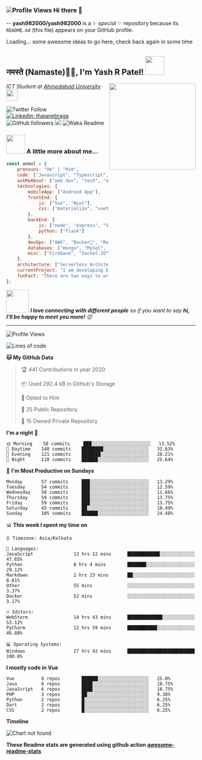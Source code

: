 ### ![Profile Views](http://hits.dwyl.com/yash982000/yash982000.svg) Hi there 👋

--
**yash982000/yash982000** is a ✨ _special_ ✨ repository because its `README.md` (this file) appears on your GitHub profile.

<!--[![HitCount](http://hits.dwyl.com/yash982000/yash982000.svg)](http://hits.dwyl.com/yash982000/yash982000)-->

Loading... some awesome ideas to go here, check back again in some time  
         
  
<!--Here are some ideas to get you started:   

<!--🔭 I’m currently working on ...
- 🌱 I’m currently learning ...
- 👯 I’m looking to collaborate on ...
- 🤔 I’m looking for help with ...
- 💬 Ask me about ...
- 📫 How to reach me: ...
- 😄 Pronouns: ...
- ⚡ Fun fact: ...
--  -->
  
    
<h2>नमस्ते (Namaste)🙏🏻, I'm Yash R Patel! <img src="https://media.giphy.com/media/12oufCB0MyZ1Go/giphy.gif" width="50"></h2>
<img align='right' src="https://media.giphy.com/media/M9gbBd9nbDrOTu1Mqx/giphy.gif" width="230">
<p><em>ICT Student at <a href="https://ahduni.edu.in/">Ahmedabad University</a><img src="https://media.giphy.com/media/WUlplcMpOCEmTGBtBW/giphy.gif" width="30"> 
</em></p>

![Twitter Follow](https://img.shields.io/twitter/follow/misteranmol?label=Follow)
[![Linkedin: thaianebraga](https://img.shields.io/badge/yash-patel-970517166?style=flat-square&logo=Linkedin&logoColor=white&link=https://www.linkedin.com/in/yash-patel-970517166/)](https://www.linkedin.com/in/yash-patel-970517166/)
![GitHub followers](https://img.shields.io/github/followers/yash982000?label=Follow&style=social)
![](https://visitor-badge.glitch.me/badge?page_id=anmol098.anmol098)
![Waka Readme](https://github.com/yash982000/yash982000/workflows/Waka%20Readme/badge.svg)

### <img src="https://media.giphy.com/media/VgCDAzcKvsR6OM0uWg/giphy.gif" width="50"> A little more about me...  
  
```javascript
const anmol = {
    pronouns: "He" | "Him",
    code: ["Javascript", "Typescript", "Python", "Java", "php"],
    askMeAbout: ["web dev", "tech", "app dev", "photography"],
    technologies: {
        mobileApp: ["Android App"],
        frontEnd: {
            js: ["Vue", "Nuxt"],
            css: ["materialize", "vuetify", "bootstrap"]
        },
        backEnd: {
            js: ["node", "express", "SuiteScript"],
            python: ["flask"]
        },
        devOps: ["AWS", "Docker🐳", "Route53", "Nginx"],
        databases: ["mongo", "MySql", "sqlite"],
        misc: ["Firebase", "Socket.IO", "selenium", "open-cv", "php", "SuiteApp"]
    },
    architecture: ["Serverless Architecture", "Progressive web applications", "Single page applications"],
    currentProject: "I am developing Extension for NetSuite using SuiteScript2.0",
    funFact: "There are two ways to write error-free programs; only the third one works"
};
```

<img src="https://media.giphy.com/media/LnQjpWaON8nhr21vNW/giphy.gif" width="60"> <em><b>I love connecting with different people</b> so if you want to say <b>hi, I'll be happy to meet you more!</b> 😊</em>

---
<!--START_SECTION:waka-->
![Profile Views](http://img.shields.io/badge/Profile%20Views-2154-blue)

![Lines of code](https://img.shields.io/badge/From%20Hello%20World%20I've%20written-2.7%20million%20Lines%20of%20code-blue)

**🐱 My GitHub Data** 

> 🏆 441 Contributions in year 2020
 > 
> 📦 Used 292.4 kB in GitHub's Storage 
 > 
> 💼 Opted to Hire
 > 
> 📜 25 Public Repository 
 > 
> 🔑 15 Owned Private Repository 

**I'm a night 🦉** 

```text
🌞 Morning    58 commits     ███░░░░░░░░░░░░░░░░░░░░░░   13.52% 
🌆 Daytime    140 commits    ████████░░░░░░░░░░░░░░░░░   32.63% 
🌃 Evening    121 commits    ███████░░░░░░░░░░░░░░░░░░   28.21% 
🌙 Night      110 commits    ██████░░░░░░░░░░░░░░░░░░░   25.64%

```
📅 **I'm Most Productive on Sundays**   

```text
Monday       57 commits     ███░░░░░░░░░░░░░░░░░░░░░░   13.29% 
Tuesday      54 commits     ███░░░░░░░░░░░░░░░░░░░░░░   12.59% 
Wednesday    50 commits     ███░░░░░░░░░░░░░░░░░░░░░░   11.66% 
Thursday     59 commits     ███░░░░░░░░░░░░░░░░░░░░░░   13.75% 
Friday       59 commits     ███░░░░░░░░░░░░░░░░░░░░░░   13.75% 
Saturday     45 commits     ██░░░░░░░░░░░░░░░░░░░░░░░   10.49% 
Sunday       105 commits    ██████░░░░░░░░░░░░░░░░░░░   24.48%

```


📊 **This week I spent my time on** 

```text
⌚︎ Timezone: Asia/Kolkata

💬 Languages: 
JavaScript               13 hrs 12 mins      ████████████░░░░░░░░░░░░░   47.65% 
Python                   8 hrs 4 mins        ███████░░░░░░░░░░░░░░░░░░   29.12% 
Markdown                 2 hrs 23 mins       ██░░░░░░░░░░░░░░░░░░░░░░░   8.61% 
Other                    55 mins             ░░░░░░░░░░░░░░░░░░░░░░░░░   3.37% 
Docker                   52 mins             ░░░░░░░░░░░░░░░░░░░░░░░░░   3.17%

🔥 Editors: 
WebStorm                 14 hrs 43 mins      █████████████░░░░░░░░░░░░   53.12% 
PyCharm                  12 hrs 59 mins      ███████████░░░░░░░░░░░░░░   46.88%

💻 Operating Systems: 
Windows                  27 hrs 42 mins      █████████████████████████   100.0%

```

**I mostly code in Vue** 

```text
Vue          8 repos        ██████░░░░░░░░░░░░░░░░░░░   25.0% 
Java         6 repos        ████░░░░░░░░░░░░░░░░░░░░░   18.75% 
JavaScript   6 repos        ████░░░░░░░░░░░░░░░░░░░░░   18.75% 
PHP          3 repos        ██░░░░░░░░░░░░░░░░░░░░░░░   9.38% 
Python       2 repos        █░░░░░░░░░░░░░░░░░░░░░░░░   6.25% 
Dart         2 repos        █░░░░░░░░░░░░░░░░░░░░░░░░   6.25% 
CSS          2 repos        █░░░░░░░░░░░░░░░░░░░░░░░░   6.25%

```


**Timeline**

![Chart not found](https://github.com/yash982000/yash982000/blob/master/charts/bar_graph.png) 


<!--END_SECTION:waka-->

**These Readme stats are generated using github action [awesome-readme-stats](https://github.com/yash982000/waka-readme-stats)**

